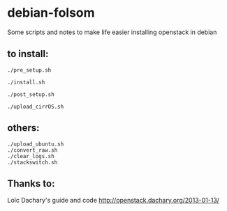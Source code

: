 debian-folsom
=============

Some scripts and notes to make life easier installing openstack in debian


to install:
-----------

    ./pre_setup.sh

    ./install.sh

    ./post_setup.sh

    ./upload_cirrOS.sh


others:
-------

    ./upload_ubuntu.sh
    ./convert_raw.sh
    ./clear_logs.sh
    ./stackswitch.sh




Thanks to:
----------

Loïc Dachary's guide and code
http://openstack.dachary.org/2013-01-13/


